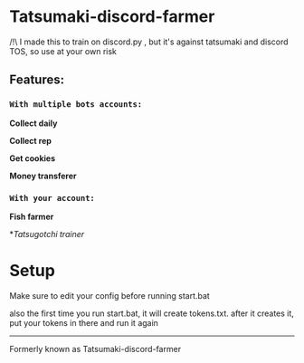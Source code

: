 # Tatsumaki-discord-farmer
/!\ I made this to train on discord.py , but it's against tatsumaki and discord TOS, so use at your own risk

## Features:

### `With multiple bots accounts:`

**Collect daily**

**Collect rep**

**Get cookies**

**Money transferer**

### `With your account:`

**Fish farmer**

**Tatsugotchi trainer*


# Setup

Make sure to edit your config before running start.bat

also the first time you run start.bat, it will create tokens.txt. after it creates it, put your tokens in there and run it again


---------------------------------------------
Formerly known as Tatsumaki-discord-farmer
